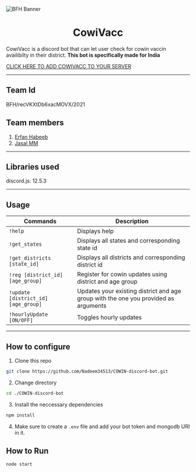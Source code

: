 ![BFH Banner](https://trello-attachments.s3.amazonaws.com/542e9c6316504d5797afbfb9/542e9c6316504d5797afbfc1/39dee8d993841943b5723510ce663233/Frame_19.png)
# <center>**CowiVacc**</center>  

CowiVacc is a discord bot that can let user check for cowin vaccin availibilty in their district. **This bot is specifically made for India**

[CLICK HERE TO ADD COWIVACC TO YOUR SERVER](https://discord.com/oauth2/authorize?client_id=843232501631287347&scope=bot)

___
## Team Id
BFH/recVKXtDb6xacMOVX/2021
## Team members
1. [Erfan Habeeb](https://github.com/erfanhabeeb)
2. [Jasal MM](https://github.com/jasal579)

___
## Libraries used

discord.js: 12.5.3
___
## Usage

| Commands      | Description |
| -----------   | ----------- |
| `!help`        | Displays help       |
| `!get_states`     | Displays all states and corresponding state id        |
| `!get_districts [state_id]`     | Displays all districts and corresponding district id        |
| `!reg [district_id] [age_group]`     | Register for cowin updates using district and age group        |
| `!update [district_id] [age_group]`     | Updates your existing district and age group with the one you provided as arguments        |
| `!hourlyUpdate [ON/OFF]`     | Toggles hourly updates         |

___

## How to configure
1. Clone this repo
```bash
git clone https://github.com/Nadeem34513/COWIN-discord-bot.git
```
2. Change directory
``` bash
cd ./COWIN-discord-bot
```
3. Install the neccessary dependencies
```javascript
npm install
```
4. Make sure to create a ``.env`` file and add your bot token and mongodb URI in it.
## How to Run
```javascript
node start
```